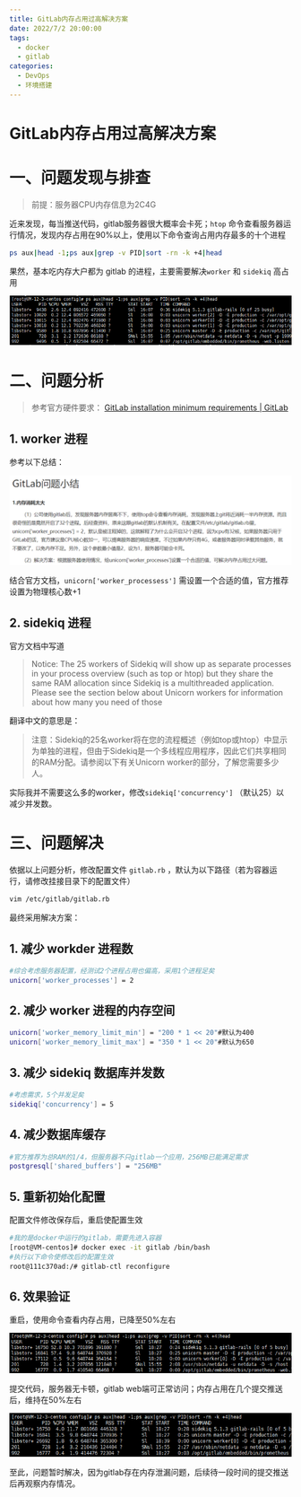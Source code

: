 ```yaml
---
title: GitLab内存占用过高解决方案
date: 2022/7/2 20:00:00
tags: 
  - docker
  - gitlab
categories: 
  - DevOps
  - 环境搭建
---
```

# GitLab内存占用过高解决方案



# 一、问题发现与排查

> 前提：服务器CPU内存信息为2C4G



近来发现，每当推送代码，gitlab服务器很大概率会卡死；`htop` 命令查看服务器运行情况，发现内存占用在90%以上，使用以下命令查询占用内存最多的十个进程

```bash
ps aux|head -1;ps aux|grep -v PID|sort -rn -k +4|head
```

果然，基本吃内存大户都为 gitlab 的进程，主要需要解决`worker` 和 `sidekiq` 高占用

![1656664601696](../blog-assets/Gitlab内存占用过高解决方案/1656664601696.png)



# 二、问题分析

> 参考官方硬件要求： [GitLab installation minimum requirements | GitLab](https://docs.gitlab.com/ee/install/requirements.html#cpu) 

## 1. worker 进程

参考以下总结：

![1656664846812](../blog-assets/Gitlab内存占用过高解决方案/1656664846812.png)



结合官方文档，`unicorn['worker_processess']` 需设置一个合适的值，官方推荐设置为物理核心数+1



## 2. sidekiq 进程

官方文档中写道

> Notice: The 25 workers of Sidekiq will show up as separate processes in your process overview (such as top or htop) but they share the same RAM allocation since Sidekiq is a multithreaded application. Please see the section below about Unicorn workers for information about how many you need of those

翻译中文的意思是：

> 注意：Sidekiq的25名worker将在您的流程概述（例如top或htop）中显示为单独的进程，但由于Sidekiq是一个多线程应用程序，因此它们共享相同的RAM分配。请参阅以下有关Unicorn worker的部分，了解您需要多少人。

实际我并不需要这么多的worker，修改`sidekiq['concurrency']` （默认25）以减少并发数。



# 三、问题解决

依据以上问题分析，修改配置文件 `gitlab.rb` ，默认为以下路径（若为容器运行，请修改挂接目录下的配置文件）

```bash
vim /etc/gitlab/gitlab.rb
```

最终采用解决方案：

## 1. 减少 workder 进程数

```bash
#综合考虑服务器配置，经测试2个进程占用也偏高，采用1个进程足矣
unicorn['worker_processes'] = 2
```

## 2. 减少 worker 进程的内存空间

```bash
unicorn['worker_memory_limit_min'] = "200 * 1 << 20"#默认为400
unicorn['worker_memory_limit_max'] = "350 * 1 << 20"#默认为650
```

## 3. 减少 sidekiq 数据库并发数

```bash
#考虑需求，5个并发足矣
sidekiq['concurrency'] = 5
```

## 4. 减少数据库缓存

```bash
#官方推荐为总RAM的1/4，但服务器不只gitlab一个应用，256MB已能满足需求
postgresql['shared_buffers'] = "256MB"
```

## 5. 重新初始化配置

配置文件修改保存后，重启使配置生效

```bash
#我的是docker中运行的gitlab，需要先进入容器
[root@VM-centos]# docker exec -it gitlab /bin/bash
#执行以下命令使修改后的配置生效
root@111c370ad:/# gitlab-ctl reconfigure
```

## 6. 效果验证

重启，使用命令查看内存占用，已降至50%左右

![1656671499371](../blog-assets/Gitlab内存占用过高解决方案/1656671499371.png)

提交代码，服务器无卡顿，gitlab web端可正常访问；内存占用在几个提交推送后，维持在50%左右

![1656671988496](../blog-assets/Gitlab内存占用过高解决方案/1656671988496.png)



至此，问题暂时解决，因为gitlab存在内存泄漏问题，后续待一段时间的提交推送后再观察内存情况。